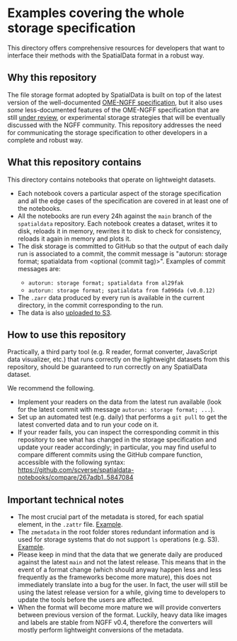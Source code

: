 # Examples covering the whole storage specification

This directory offers comprehensive resources for developers that want to interface their methods with the SpatialData format in a robust way.

## Why this repository
The file storage format adopted by SpatialData is built on top of the latest version of the well-documented [OME-NGFF specification](https://ngff.openmicroscopy.org/latest/index.html), but it also uses *some* less-documented features of the OME-NGFF specification that are still [under review](https://github.com/ome/ngff/pulls?q=is%3Apr+is%3Aopen+sort%3Aupdated-desc), or experimental storage strategies that will be eventually discussed with the NGFF community.
This repository addresses the need for communicating the storage specification to other developers in a complete and robust way.

## What this repository contains
This directory contains notebooks that operate on lightweight datasets.
- Each notebook covers a particular aspect of the storage specification and all the edge cases of the specification are covered in at least one of the notebooks.
- All the notebooks are run every 24h against the `main` branch of the `spatialdata` repository. Each notebook creates a dataset, writes it to disk, reloads it in memory, rewrites it to disk to check for consistency, reloads it again in memory and plots it.
- The disk storage is committed to GitHub so that the output of each daily run is associated to a commit, the commit message is "autorun: storage format; spatialdata from <commit hash> <optional (commit tag)>". Examples of commit messages are:
  - `autorun: storage format; spatialdata from al29fak`
  - `autorun: storage format; spatialdata from fa096da (v0.0.12)`
- The `.zarr` data produced by every run is available in the current directory, in the commit corresponding to the run.
- The data is also [uploaded to S3](https://s3.embl.de/spatialdata/developers_resources/storage_format).

## How to use this repository
Practically, a third party tool (e.g. R reader, format converter, JavaScript data visualizer, etc.) that runs correctly on the lightweight datasets from this repository, should be guaranteed to run correctly on any SpatialData dataset.

We recommend the following.
- Implement your readers on the data from the latest run available (look for the latest commit with message `autorun: storage format; ...`).
- Set up an automated test (e.g. daily) that performs a `git pull` to get the latest converted data and to run your code on it.
- If your reader fails, you can inspect the corresponding commit in this repository to see what has changed in the storage specification and update your reader accordingly; in particular, you may find useful to compare different commits using the GitHub compare function, accessible with the following syntax: https://github.com/scverse/spatialdata-notebooks/compare/267adb1..5847084

## Important technical notes
- The most crucial part of the metadata is stored, for each spatial element, in the `.zattr` file. [Example](transformation_identity.zarr/images/blobs_image/.zattrs).
- The `zmetadata` in the root folder stores redundant information and is used for storage systems that do not support `ls` operations (e.g. S3). [Example](transformation_identity.zarr/zmetadata).
- Please keep in mind that the data that we generate daily are produced against the latest `main` and not the latest release. This means that in the event of a format change (which should anyway happen less and less frequently as the frameworks become more mature), this does not immediately translate into a bug for the user. In fact, the user will still be using the latest release version for a while, giving time to developers to update the tools before the users are affected.
- When the format will become more mature we will provide converters between previous version of the format. Luckily, heavy data like images and labels are stable from NGFF v0.4, therefore the converters will mostly perform lightweight conversions of the metadata.
